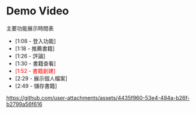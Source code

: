 # Demo Video
主要功能展示時間表
- [1:08 - 登入功能]
- [1:18 - 推薦書籍]
- [1:26 - 評論]
- [1:30 - 書籍查看]
- <span style="color:red">[1:52 - 書籍創建]
- [2:29 - 展示個人檔案]
- [2:49 - 儲存書籍]

https://github.com/user-attachments/assets/4435f960-53e4-484a-b26f-b2799a56f616



